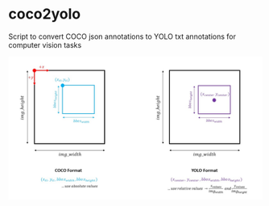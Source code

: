 # coco2yolo
Script to convert COCO json annotations to YOLO txt annotations for computer vision tasks

![](coco2yolo_visual.jpg)

